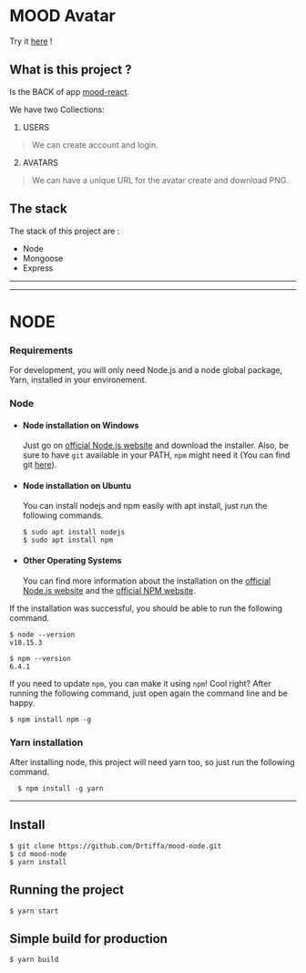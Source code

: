 # MOOD Avatar

Try it [here](https://drtiffa.github.io/mood-react/) !

## What is this project ?

Is the BACK of app [mood-react](https://github.com/Drtiffa/mood-react).

We have two Collections:

1. USERS

> We can create account and login.

2. AVATARS 

> We can have a unique URL for the avatar create and download PNG.

## The stack

The stack of this project are :

* Node
* Mongoose
* Express

-------
-------

# NODE

### Requirements

For development, you will only need Node.js and a node global package, Yarn, installed in your environement.

### Node
- #### Node installation on Windows

  Just go on [official Node.js website](https://nodejs.org/) and download the installer.
Also, be sure to have `git` available in your PATH, `npm` might need it (You can find git [here](https://git-scm.com/)).

- #### Node installation on Ubuntu

  You can install nodejs and npm easily with apt install, just run the following commands.

      $ sudo apt install nodejs
      $ sudo apt install npm

- #### Other Operating Systems
  You can find more information about the installation on the [official Node.js website](https://nodejs.org/) and the [official NPM website](https://npmjs.org/).

If the installation was successful, you should be able to run the following command.

    $ node --version
    v10.15.3

    $ npm --version
    6.4.1

If you need to update `npm`, you can make it using `npm`! Cool right? After running the following command, just open again the command line and be happy.

    $ npm install npm -g

###
### Yarn installation
  After installing node, this project will need yarn too, so just run the following command.

      $ npm install -g yarn

---

## Install

    $ git clone https://github.com/Drtiffa/mood-node.git
    $ cd mood-node
    $ yarn install

## Running the project

    $ yarn start

## Simple build for production

    $ yarn build


